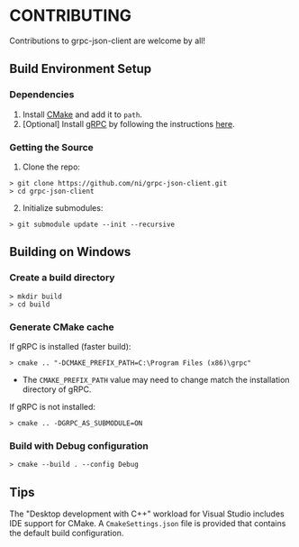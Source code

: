 # CONTRIBUTING
Contributions to grpc-json-client are welcome by all!
## Build Environment Setup
### Dependencies
1. Install [CMake](https://cmake.org/) and add it to `path`.
2. [Optional] Install [gRPC](https://github.com/grpc/grpc) by following the instructions [here](https://github.com/grpc/grpc/blob/master/BUILDING.md).
### Getting the Source
1. Clone the repo:
```
> git clone https://github.com/ni/grpc-json-client.git
> cd grpc-json-client
```
2. Initialize submodules:
```
> git submodule update --init --recursive
```
## Building on Windows
### Create a build directory
```
> mkdir build
> cd build
```
### Generate CMake cache
If gRPC is installed (faster build):
```
> cmake .. "-DCMAKE_PREFIX_PATH=C:\Program Files (x86)\grpc"
```
- The `CMAKE_PREFIX_PATH` value may need to change match the installation directory of gRPC.

If gRPC is not installed:
```
> cmake .. -DGRPC_AS_SUBMODULE=ON
```
### Build with Debug configuration
```
> cmake --build . --config Debug
```
## Tips
The "Desktop development with C++" workload for Visual Studio includes IDE support for CMake. A `CmakeSettings.json` file is provided that contains the default build configuration.
